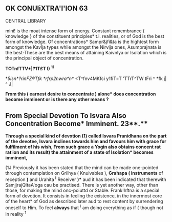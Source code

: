 ## **OK CONUliXTRA'I'ION 63**

CENTRAL LIBRARY

mini! is the moat intense form of energy. Constant remembrance ( knowledge } of the constituent principles\* t.i. realities, or of God is the best form of knowledge. Of concentrations\* Sampr&jfi&ta is the hightest form amongst the Kavlja types while amongst the Nirvija ones, Asumprajnata is the best-These are the best means of attaining Kaivnlya or Isolation which is the principal object of concentration.

**TOTnfTTV\*|?1T£T I) <sup>11</sup>**

**5isn\*?rinFZ®Tfk \*rfrp2nwra\*n\** <T^fnv4MKfci y1fiT=T 'TTrT^TW tFri ^ \*fk j| ^ J|

**From this ( earnest desire to concentrate ) alone\* does concentration become imminent or is there any other means ?**

## **From Special Devotion To Isvara Also Concentration Become\* Imminent.** 23**.**

**Through a special kind of devotion (1) called Isvara Pranidhana on the part of the devotee, Isvara inclines towards him and favours him with grace for fulfilment of his wish, From such grace a Yogin also obtains concent rat rat ion and its result) the attainment of a state of Isolation\* becomes imminent,**

(1J Previously it has been stated that the mind can be made one-pointed through contemplation on Grilhya ( Knuivables ), **Grahapa ( instruments** of reception **)** and Urahita **<sup>l</sup>** Receiver **)\*** aud it has been indicated that therewith SamjjrajQltaA'oga cau be practised. There is yet another way, other than those, for making the mind onc-poiuttd or Stable. Frank!hftna is a special form of devotion. It consists in feeling the existence, in the innermost core of the heart\* of God as described later aud to rest content by surrendering oneself to Him. To feel **always** that <sup>I</sup> am doing everything as if { though not in reality <sup>1</sup>